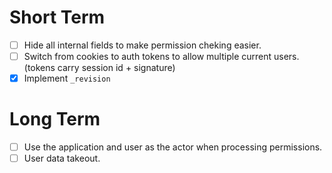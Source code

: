 # Short Term
- [ ] Hide all internal fields to make permission cheking easier.
- [ ] Switch from cookies to auth tokens to allow multiple current users. (tokens carry session id + signature)
- [X] Implement `_revision`

# Long Term

- [ ] Use the application and user as the actor when processing permissions.
- [ ] User data takeout.